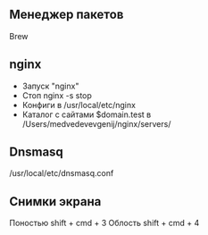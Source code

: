 ## Менеджер пакетов
Brew
## nginx
* Запуск "nginx"
* Стоп nginx -s stop
* Конфиги в /usr/local/etc/nginx
* Каталог с сайтами $domain.test в /Users/medvedevevgenij/nginx/servers/
## Dnsmasq
/usr/local/etc/dnsmasq.conf
## Снимки экрана
Поностью shift + cmd + 3
Облость shift + cmd + 4
